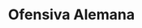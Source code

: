 ﻿---
title: "Ofensiva Alemana"
permalink: periodes_353.html
layout: periode
dataInici: 1941-10-02
dataFi: 1941-12-05
sidebar: periodes
pares:
  - id: 352
    title: "Batalla de Moscú"
    dataInici: "(1941-10-02)"
    dataFi: "(1942-01-07)"

fills:
jocsPrincipals:
  - title: "Battle for Moscow"
    bggId: 49276

  - title: "Battle for Moscow (first edition)"
    bggId: 6544
    dataInici: 
    dataFi: 

jocsEscenaris:
jocsEpoca:
jocsEpocaEscenaris:
---
